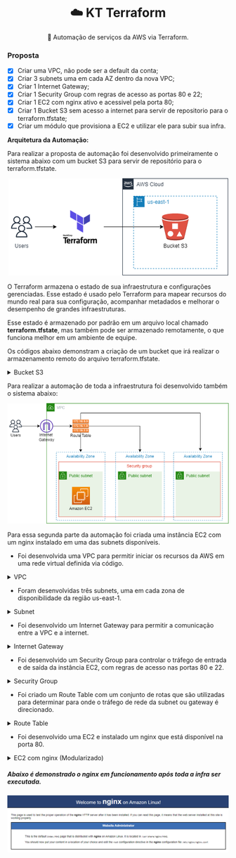 <h1 align="center">
    <a>☁️ KT Terraform</a>
</h1>
<p align="center">🚀 Automação de serviços da AWS via Terraform.</p>

### Proposta

- [x] Criar uma VPC, não pode ser a default da conta;
- [x] Criar 3 subnets uma em cada AZ dentro da nova VPC;
- [x] Criar 1 Internet Gateway;
- [x] Criar 1 Security Group com regras de acesso as portas 80 e 22;
- [x] Criar 1 EC2 com nginx ativo e acessivel pela porta 80;
- [x] Criar 1 Bucket S3 sem acesso a internet para servir de repositorio para o terraform.tfstate;
- [x] Criar um módulo que provisiona a EC2 e utilizar ele para subir sua infra.

**Arquitetura da Automação:**

Para realizar a proposta de automação foi desenvolvido primeiramente o sistema abaixo com um bucket S3 para servir de repositório para o terraform.tfstate.

<p align="center">
  <img <img src="/imagens/arquitetura_bucket.png">
</p>

O Terraform armazena o estado de sua infraestrutura e configurações gerenciadas. Esse estado é usado pelo Terraform para mapear recursos do mundo real para sua configuração, acompanhar metadados e melhorar o desempenho de grandes infraestruturas.

Esse estado é armazenado por padrão em um arquivo local chamado **terraform.tfstate**, mas também pode ser armazenado remotamente, o que funciona melhor em um ambiente de equipe.

Os códigos abaixo demonstram a criação de um bucket que irá realizar o armazenamento remoto do arquivo terraform.tfstate.

<details><summary>Bucket S3</summary>

Primeiramente é necessário criar o bucket que irá armazenar o arquivo no **bucket/main.tf**.

```js
resource "aws_s3_bucket" "kt-terraform" {
  bucket = "kt-terraform-luis" 

  
  versioning {
    enabled = true
  }
  
  tags = {
    Description = "Armazenamento do arquivo do terraform.tfstate"
    ManagedBy   = "Terraform"
    Owner       = "Luis Campos"
    CreatedAt   = "2022-02-05"
  }
}

```
No arquivo **infra/main.tf** é criado o backend que irá popular o bucket S3.

```js
terraform {

  required_providers {
    aws = {
      source  = "hashicorp/aws"
      version = "3.23.0"
    }
  }
  
  backend "s3" {
    bucket  = "kt-terraform-luis"
    key     = "kt/repositorio/terraform.tfstate"
    region  = "us-east-1"
    profile = "luis"
  }
}
```

</details>

<p></p> Para realizar a automação de toda a infraestrutura foi desenvolvido também o sistema abaixo:<p></p>


<p align="center">
  <img <img src="/imagens/arquitetura_infra.png">
</p>

Para essa segunda parte da automação foi criada uma instância EC2 com um nginx instalado em uma das subnets disponíveis.<p></p> 

* Foi desenvolvida uma VPC para permitir iniciar os recursos da AWS em uma rede virtual definida via código.<p></p>

<details><summary>VPC</summary>

```js
resource "aws_vpc" "vpc" {
  cidr_block = "192.168.0.0/16"
  tags       = merge(local.common_tags, { Name = "Terraform VPC" })
}
```
</details><p></p>

* Foram desenvolvidas três subnets, uma em cada zona de disponibilidade da região us-east-1.<p></p>

<details><summary>Subnet</summary>

```js
resource "aws_subnet" "subnet" {
  for_each = {
    "sub_a" : ["192.168.1.0/24", "${var.aws_region}a", "Subnet A"]
    "sub_b" : ["192.168.2.0/24", "${var.aws_region}b", "Subnet B"]
    "sub_c" : ["192.168.3.0/24", "${var.aws_region}c", "Subnet C"]
  }

  vpc_id            = aws_vpc.vpc.id
  cidr_block        = each.value[0] 
  availability_zone = each.value[1]
  tags              = merge(local.common_tags, { Name = each.value[2] })
}
```
</details><p></p>

* Foi desenvolvido um Internet Gateway para permitir a comunicação entre a VPC e a internet.<p></p>
<details><summary>Internet Gateway</summary>

```js
resource "aws_internet_gateway" "igtw" {
  vpc_id = aws_vpc.vpc.id
  tags   = merge(local.common_tags, { Name = "Terraform IGW" })
}
```
</details><p></p>

* Foi desenvolvido um Security Group para controlar o tráfego de entrada e de saída da instância EC2, com regras de acesso nas portas 80 e 22.<p></p>

<details><summary>Security Group</summary>

```js
resource "aws_security_group" "sg" {
  name        = "SG Terraform"
  description = "Allow public inbound traffic"
  vpc_id      = aws_vpc.vpc.id
  tags        = merge(local.common_tags, { Name = "SG Terraform" })
  
  ingress {
    from_port   = 80 
    to_port     = 80 
    protocol    = "tcp"
    cidr_blocks = ["0.0.0.0/0"]
  }
  
  ingress {
    from_port   = 22 
    to_port     = 22 
    protocol    = "tcp"
    cidr_blocks = ["0.0.0.0/0"]
  }
  
  egress {
    from_port   = 0
    to_port     = 0
    protocol    = "-1"
    cidr_blocks = ["0.0.0.0/0"]
  }
}
```
</details><p></p>

* Foi criado um Route Table com um conjunto de rotas que são utilizadas para determinar para onde o tráfego de rede da subnet ou gateway é direcionado.<p></p>

<details><summary>Route Table</summary>

```js
resource "aws_default_route_table" "route_table" {
  default_route_table_id = aws_vpc.vpc.default_route_table_id

  route {
    cidr_block = "0.0.0.0/0"
    gateway_id = aws_internet_gateway.igtw.id
  }

  tags = merge(local.common_tags, { Name = "Terraform Route Table" })
}
```
<p></p>

* Para realizar a associação do Route Table com as três subnets foi desenvolvido o código abaixo..<p></p>

```js
resource "aws_route_table_association" "association" {
  for_each = local.subnet_ids

  subnet_id      = each.value
  route_table_id = aws_default_route_table.route_table.id
}
```
</details><p></p>

* Foi desenvolvido uma EC2 e instalado um nginx que está disponível na porta 80.<p></p>

<details><summary>EC2 com nginx (Modularizado)</summary>

```js
resource "aws_instance" "this" {
  ami                         = var.ami
  instance_type               = var.instance_type
  key_name                    = aws_key_pair.my_key.key_name
  vpc_security_group_ids      = [aws_security_group.sg.id]
  subnet_id                   = aws_subnet.subnet["sub_a"].id
  tags                        = merge(local.common_tags, { Name = "Nginx Instance" })
  associate_public_ip_address = true
  user_data                   = filebase64("nginx.sh")
}
```
</details>
<p></p>

##### Abaixo é demonstrado o nginx em funcionamento após toda a infra ser executada.

<p align="center">
  <img <img src="/imagens/nginx.png">
</p>